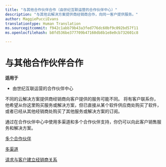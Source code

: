 ```yaml
---
title: "与其他合作伙伴合作（由世纪互联运营的合作伙伴中心）"
description: "与其他云解决方案提供商经销商合作，向同一客户提供服务。"
author: MaggiePucciEvans
translationtype: Human Translation
ms.sourcegitcommit: f942c1abb79b43a3fed776dc60bf9c092bd57f11
ms.openlocfilehash: b8fd536be377709b47160db8b1e8e0cb732601c8

---
```


# 与其他合作伙伴合作

**适用于**

-   由世纪互联运营的合作伙伴中心


不同的云解决方案提供商经销商向客户提供的服务可能不同。 将有客户联系你，他希望从你这里购买服务或解决方案，但已直接从某个软件供应商处购买了软件，或者已经从其他经销商处购买了其他服务或解决方案的订阅。 

通过在合作伙伴中心中使用多渠道和多个合作伙伴支持，你仍可以向此客户销售服务和解决方案。


[多个合作伙伴](multipartner.md)

[多渠道](multichannel.md)

[请求与客户建立经销商关系](request-a-relationship-with-a-customer.md)



<!--HONumber=Oct16_HO1-->


